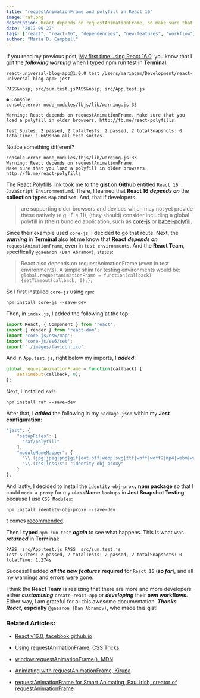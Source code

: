 ```yaml
---
title: "requestAnimationFrame and polyfill in React 16"
image: raf.png
description: React depends on requestAnimationFrame, so make sure that you load a polyfill in older browsers. 
date: '2017-09-27'
tags: ["react", "react-16", "dependencies", "new-features", "workflow"]
author: "Maria D. Campbell"
---
```


If you read my previous post, [My first time using React 16.0](), you know that I got the ***following warning*** when I typed npm run test in **Terminal**:

```shell
react-universal-blog-app@1.0.0 test /Users/mariacam/Development/react-universal-blog-app> jest

PASS&nbsp; src/sum.test.jsPASS&nbsp; src/App.test.js

● Console
console.error node_modules/fbjs/lib/warning.js:33

Warning: React depends on requestAnimationFrame. Make sure that you load a polyfill in older browsers. http://fb.me/react-polyfills

Test Suites: 2 passed, 2 totalTests: 2 passed, 2 totalSnapshots: 0 totalTime: 1.669sRan all test suites.
```

Notice something different?

```shell
console.error node_modules/fbjs/lib/warning.js:33  
Warning: React depends on requestAnimationFrame. 
Make sure that you load a polyfill in older browsers. http://fb.me/react-polyfills
```

The [React Polyfills](https://reactjs.org/docs/javascript-environment-requirements.html) link took me to the **gist** on **Github** entitled `React 16 JavaScript Environment.md`. There, I learned that **React 16** ***depends on*** the **collection types** `Map` and `Set`. And, that if developers

> are supporting older browsers and devices which may not yet provide these natively (e.g. IE < 11), (they should) consider including a global polyfill in (their) bundled application, such as [core-js](https://github.com/zloirock/core-js) or [babel-polyfill](https://babeljs.io/docs/en/babel-polyfill/).

Since their example used `core-js`, I decided to go that route.
Next, the ***warning*** in **Terminal** also let me know that **React** ***depends on*** `requestAnimationFrame`, even in `test environments`. And the **React Team**, specifically `@gaearon (Dan Abramov)`, states:

> React also depends on requestAnimationFrame (even in test environments). A simple shim for testing environments would be: `global.requestAnimationFrame = function(callback) {setTimeout(callback, 0);};`

So I first installed `core-js` using `npm`:

```shell
npm install core-js --save-dev
```

Then, in `index.js`, I added the following at the top:

```jsx
import React, { Component } from 'react';
import { render } from 'react-dom';
import 'core-js/es6/map';
import 'core-js/es6/set';
import './images/favicon.ico';
```

And in `App.test.js`, right below my imports, I ***added***:

```js
global.requestAnimationFrame = function(callback) { 
    setTimeout(callback, 0);
};
```

Next, I installed `raf`:

```shell
npm install raf --save-dev
```

After that, I ***added*** the following in my `package.json` within my **Jest configuration**:

```jsx
"jest": {
    "setupFiles": [
      "raf/polyfill"
    ],
    "moduleNameMapper": {
      "\\.(jpg|jpeg|png|gif|eot|otf|webp|svg|ttf|woff|woff2|mp4|webm|wav|mp3|m4a|aac|oga)$": "<rootDir>/__mocks__/fileMock.js",
      "\\.(css|less)$": "identity-obj-proxy"
    }
},
```

And lastly, I decided to install the `identity-obj-proxy` **npm package** so that I could `mock a proxy` for my **className** `lookups` in **Jest Snapshot Testing** because I use `CSS Modules`:

```shell
npm install identity-obj-proxy --save-dev
```

t comes [recommended](https://jestjs.io/docs/en/webpack.html).

Then I **typed** `npm run test` ***again*** to see what happens. This is what was ***returned*** in **Terminal**:

```shell
PASS  src/App.test.js PASS  src/sum.test.js
Test Suites: 2 passed, 2 totalTests: 2 passed, 2 totalSnapshots: 0 totalTime: 1.274s
```

Success! I added ***all the new features*** **required** for `React 16` (***so far***), and all my warnings and errors were gone.

I think the **React Team** is realizing that there are more and more developers either ***customizing*** `create-react-app` or ***developing*** their **own workflows**. Either way, I am grateful for all this awesome documentation. ***Thanks React***, **espcially** `@gaearon (Dan Abramov)`, who made this gist!

### Related Articles:

+ [React v16.0, facebook.github.io](https://reactjs.org/blog/2017/09/26/react-v16.0.html)

+ [Using requestAnimationFrame, CSS Tricks](https://css-tricks.com/using-requestanimationframe/)

+ [window.requestAnimationFrame(), MDN](https://developer.mozilla.org/en-US/docs/Web/API/window/requestAnimationFrame)

+ [Animating with requestAnimationFrame, Kirupa](https://www.kirupa.com/html5/animating_with_requestAnimationFrame.htm)
+ [requestAnimationFrame for Smart Animating, Paul Irish, creator of requestAnimationFrame](https://www.paulirish.com/2011/requestanimationframe-for-smart-animating/)

